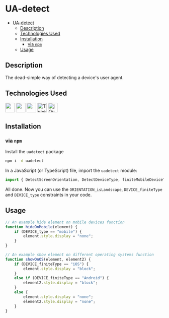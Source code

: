 # UA-detect

- [UA-detect](#ua-detect)
  - [Description](#description)
  - [Technologies Used](#technologies-used)
  - [Installation](#installation)
    - [via `npm`](#via-npm)
  - [Usage](#usage)


## Description

The dead-simple way of detecting a device's user agent.

## Technologies Used
<img src="https://upload.wikimedia.org/wikipedia/commons/thumb/d/db/Npm-logo.svg/1920px-Npm-logo.svg.png" width="30px">
<img src="https://upload.wikimedia.org/wikipedia/commons/thumb/d/d9/Node.js_logo.svg/1280px-Node.js_logo.svg.png" width="30px">
<img src="https://logos-download.com/wp-content/uploads/2019/01/JavaScript_Logo.png" width="30px">
<img alt="TypeScript" width="30px" src="https://blog.jeremylikness.com/blog/2019-03-05_typescript-for-javascript-developers-by-refactoring-part-1-of-2/images/1.jpeg"/>
<img alt="jQuery" width="30px" src="https://jquery.com/jquery-wp-content/themes/jquery.com/i/favicon.ico">

## Installation
### via `npm`

Install the `uadetect` package

```bash
npm i -d uadetect
```

In a JavaScript (or TypeScript) file, import the `uadetect` module:

```javascript
import { DetectScreenOrientation, DetectDeviceType, finiteMobileDeviceType, ORIENTATION_isLandscape, DEVICE_type, DEVICE_finiteType } from 'uadetect';
```
All done. Now you can use the `ORIENTATION_isLandscape`, `DEVICE_finiteType` and `DEVICE_type` constraints in your code.

## Usage

```javascript
// An example hide element on mobile devices function
function hideOnMobile(element) {
    if (DEVICE_type == "mobile") {
        element.style.display = "none";
    }
}
```
```javascript
// An example show element on different operating systems function
function showOnOS(element, element2) {
    if (DEVICE_finiteType == "iOS") {
        element.style.display = "block";
    }
    else if (DEVICE_finiteType == "Android") {
        element2.style.display = "block";
    }
    else {
        element.style.display = "none";
        element2.style.display = "none";
    }
}
```